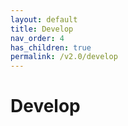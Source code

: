 ```yaml
---
layout: default
title: Develop
nav_order: 4
has_children: true
permalink: /v2.0/develop
---
```


# Develop
